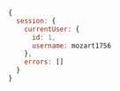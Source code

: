 ```javascript
{
  session: {
    currentUser: {
      id: 1,
      username: mozart1756
    },
    errors: []
  }
}
```
